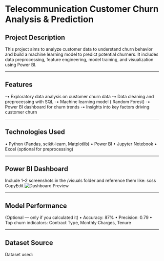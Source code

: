 # Telecommunication Customer Churn Analysis & Prediction
## Project Description
This project aims to analyze customer data to understand churn behavior and build a machine learning model to predict potential churners. It includes data preprocessing, feature engineering, model training, and visualization using Power BI.
________________________________________

## Features
-•	Exploratory data analysis on customer churn data
-•	Data cleaning and preprocessing with SQL
-•	Machine learning model ( Random Forest)
-•	Power BI dashboard for churn trends
-•	Insights into key factors driving customer churn
________________________________________
## Technologies Used
•	Python (Pandas, scikit-learn, Matplotlib)
•	Power BI
•	Jupyter Notebook
•	Excel (optional for preprocessing)
________________________________________
## Power BI Dashboard
Include 1–2 screenshots in the /visuals folder and reference them like:
scss
CopyEdit
![Dashboard Preview](visuals/dashboard_sample.png)
________________________________________
## Model Performance
(Optional — only if you calculated it)
•	Accuracy: 87%
•	Precision: 0.79
•	Top churn indicators: Contract Type, Monthly Charges, Tenure
________________________________________
## Dataset Source
Dataset used: 

